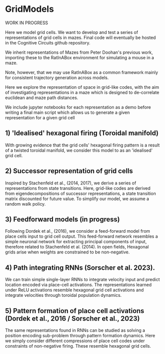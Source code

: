 # GridModels

WORK IN PROGRESS

Here we model grid cells. We want to develop and test a series of representations of grid cells in mazes.
Final code will eventually be hosted in the Cognitive Circuits github repository.

We inherit representations of Mazes from Peter Doohan's previous work, importing these to the RatInABox environment for simulating a mouse in a maze.

Note, however, that we may use RatInABox as a common framework mainly for consistent trajectory generation across models.

Here we explore the representation of space in grid-like codes, with the aim of investigating representations in a maze which is designed to de-correlate euclidean and maze path distances. 

We include jupyter notebooks for each representation as a demo before writing a final main script which allows us to generate a given representation for a given grid cell

## 1) 'Idealised' hexagonal firing (Toroidal manifold)
With growing evidence that the grid cells' hexagonal firing pattern is a result of a twisted toroidal manifold, we consider this model to as an 'idealised' grid cell.

## 2) Successor representation of grid cells
Inspired by Stachenfeld et al., (2014, 2017), we derive a series of representations from state transitions.
Here, grid-like codes are derived from eigendecompositions of successor representations, a state transition matrix discounted for future value.
To simplify our model, we assume a random walk policy.

## 3) Feedforward models (in progress)
Following Dordek et al., (2016), we consider a feed-forward model from place cells input to grid cell output.
This feed-forward network resembles a simple neuronal network for extracting principal components of input, therefore related to Stachenfeld et al. (2014).
In open fields, Hexagonal grids arise when weights are constrained to be non-negative.

## 4) Path integrating RNNs (Sorscher et al. 2023).
We can train simple single-layer RNNs to integrate velocity input and predict location encoded via place-cell activations. 
The representations learned under ReLU activations resemble hexagonal grid cell activations and integrate velocities through toroidal population dynamics.


## 5) Pattern formation of place cell activations (Dordek et al., 2016 / Sorscher et al., 2023)
The same representations found in RNNs can be studied as solving a position encoding sub-problem through pattern formation dynamics.
Here we simply consider different compressions of place cell codes under constraints of non-negative firing. 
These resemble hexagonal grid cells.
